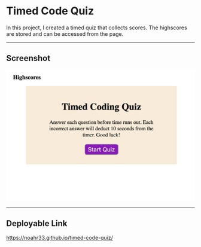 # Timed Code Quiz

In this project, I created a timed quiz that collects scores. The highscores are stored and can be accessed from the page.

***
## Screenshot

![screenshot](/assets/README%20assets/Screenshot%202023-06-27%20at%2010.54.24%20PM.png)

***

## Deployable Link

https://noahr33.github.io/timed-code-quiz/